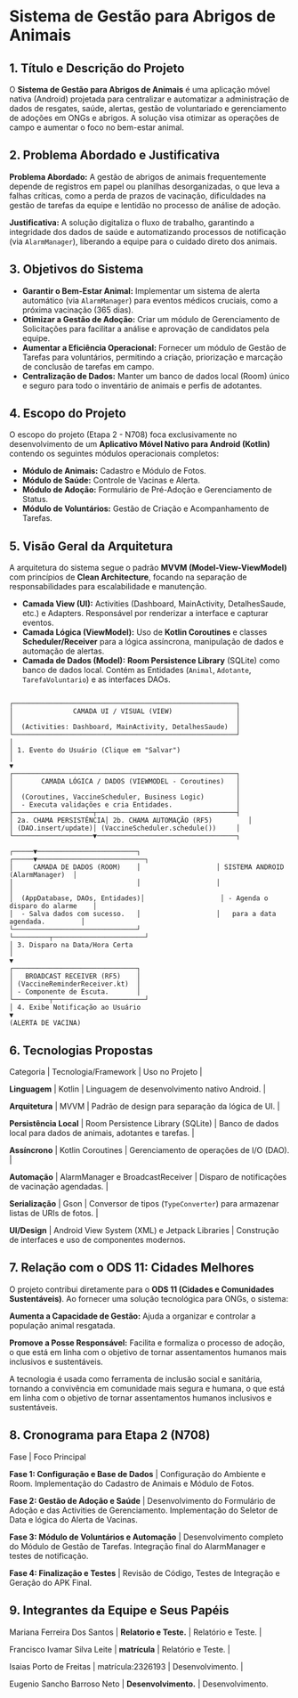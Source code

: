 # Sistema de Gestão para Abrigos de Animais

## 1. Título e Descrição do Projeto

O **Sistema de Gestão para Abrigos de Animais** é uma aplicação móvel nativa (Android) projetada para centralizar e automatizar a administração de dados de resgates, saúde, alertas, gestão de voluntariado e gerenciamento de adoções em ONGs e abrigos. A solução visa otimizar as operações de campo e aumentar o foco no bem-estar animal.

## 2. Problema Abordado e Justificativa

**Problema Abordado:** A gestão de abrigos de animais frequentemente depende de registros em papel ou planilhas desorganizadas, o que leva a falhas críticas, como a perda de prazos de vacinação, dificuldades na gestão de tarefas da equipe e lentidão no processo de análise de adoção.

**Justificativa:** A solução digitaliza o fluxo de trabalho, garantindo a integridade dos dados de saúde e automatizando processos de notificação (via `AlarmManager`), liberando a equipe para o cuidado direto dos animais.

## 3. Objetivos do Sistema

* **Garantir o Bem-Estar Animal:** Implementar um sistema de alerta automático (via `AlarmManager`) para eventos médicos cruciais, como a próxima vacinação (365 dias).
* **Otimizar a Gestão de Adoção:** Criar um módulo de Gerenciamento de Solicitações para facilitar a análise e aprovação de candidatos pela equipe.
* **Aumentar a Eficiência Operacional:** Fornecer um módulo de Gestão de Tarefas para voluntários, permitindo a criação, priorização e marcação de conclusão de tarefas em campo.
* **Centralização de Dados:** Manter um banco de dados local (Room) único e seguro para todo o inventário de animais e perfis de adotantes.

## 4. Escopo do Projeto

O escopo do projeto (Etapa 2 - N708) foca exclusivamente no desenvolvimento de um **Aplicativo Móvel Nativo para Android (Kotlin)** contendo os seguintes módulos operacionais completos:

* **Módulo de Animais:** Cadastro e Módulo de Fotos.
* **Módulo de Saúde:** Controle de Vacinas e Alerta.
* **Módulo de Adoção:** Formulário de Pré-Adoção e Gerenciamento de Status.
* **Módulo de Voluntários:** Gestão de Criação e Acompanhamento de Tarefas.

## 5. Visão Geral da Arquitetura

A arquitetura do sistema segue o padrão **MVVM (Model-View-ViewModel)** com princípios de **Clean Architecture**, focando na separação de responsabilidades para escalabilidade e manutenção.

* **Camada View (UI):** Activities (Dashboard, MainActivity, DetalhesSaude, etc.) e Adapters. Responsável por renderizar a interface e capturar eventos.
* **Camada Lógica (ViewModel):** Uso de **Kotlin Coroutines** e classes **Scheduler/Receiver** para a lógica assíncrona, manipulação de dados e automação de alertas.
* **Camada de Dados (Model):** **Room Persistence Library** (SQLite) como banco de dados local. Contém as Entidades (`Animal`, `Adotante`, `TarefaVoluntario`) e as interfaces DAOs.

```

┌────────────────────────────────────────────────────────┐
│               CAMADA UI / VISUAL (VIEW)                │
│                                                        │
│  (Activities: Dashboard, MainActivity, DetalhesSaude)  │
└────────────────────────────────────────────────────────┘
│
│ 1. Evento do Usuário (Clique em "Salvar")
│
▼
┌────────────────────────────────────────────────────────┐
│       CAMADA LÓGICA / DADOS (VIEWMODEL - Coroutines)   │
│                                                        │
│  (Coroutines, VaccineScheduler, Business Logic)        │
│  - Executa validações e cria Entidades.                │
├────────────────────┬───────────────────────────────────┤
│ 2a. CHAMA PERSISTÊNCIA│ 2b. CHAMA AUTOMAÇÃO (RF5)         │
│ (DAO.insert/update)│ (VaccineScheduler.schedule())     │
└────────────────────▼───────────────────────────────────┐

┌─────▼─────────────────────────┐                   ┌─────▼───────────────────────────┐
│     CAMADA DE DADOS (ROOM)    │                   │ SISTEMA ANDROID (AlarmManager)  │
│                               │                   │                                 │
│  (AppDatabase, DAOs, Entidades)│                   │ - Agenda o disparo do alarme    │
│  - Salva dados com sucesso.   │                   │   para a data agendada.         │
└───────────────────────────────┘                   └─────────┬───────────────────────┘
│ 3. Disparo na Data/Hora Certa
│
▼
┌───────────────────────────────┐
│   BROADCAST RECEIVER (RF5)    │
│ (VaccineReminderReceiver.kt)  │
│ - Componente de Escuta.       │
└─────────┬───────────────────────┘
│ 4. Exibe Notificação ao Usuário
▼
(ALERTA DE VACINA)

```

## 6. Tecnologias Propostas

Categoria | Tecnologia/Framework | Uso no Projeto |

**Linguagem** | Kotlin | Linguagem de desenvolvimento nativo Android. |

**Arquitetura** | MVVM | Padrão de design para separação da lógica de UI. |

**Persistência Local** | Room Persistence Library (SQLite) | Banco de dados local para dados de animais, adotantes e tarefas. |

**Assíncrono** | Kotlin Coroutines | Gerenciamento de operações de I/O (DAO). |

**Automação** | AlarmManager e BroadcastReceiver | Disparo de notificações de vacinação agendadas. |

**Serialização** | Gson | Conversor de tipos (`TypeConverter`) para armazenar listas de URIs de fotos. |

**UI/Design** | Android View System (XML) e Jetpack Libraries | Construção de interfaces e uso de componentes modernos.


## 7. Relação com o ODS 11: Cidades Melhores

O projeto contribui diretamente para o **ODS 11 (Cidades e Comunidades Sustentáveis)**. Ao fornecer uma solução tecnológica para ONGs, o sistema:

**Aumenta a Capacidade de Gestão:** Ajuda a organizar e controlar a população animal resgatada.

**Promove a Posse Responsável:** Facilita e formaliza o processo de adoção, o que está em linha com o objetivo de tornar assentamentos humanos mais inclusivos e sustentáveis.

A tecnologia é usada como ferramenta de inclusão social e sanitária, tornando a convivência em comunidade mais segura e humana, o que está em linha com o objetivo de tornar assentamentos humanos inclusivos e sustentáveis.

## 8. Cronograma para Etapa 2 (N708)

Fase | Foco Principal 

**Fase 1: Configuração e Base de Dados** | Configuração do Ambiente e Room. Implementação do Cadastro de Animais e Módulo de Fotos.

**Fase 2: Gestão de Adoção e Saúde** | Desenvolvimento do Formulário de Adoção e das Activities de Gerenciamento. Implementação do Seletor de Data e lógica do Alerta de Vacinas.

**Fase 3: Módulo de Voluntários e Automação** | Desenvolvimento completo do Módulo de Gestão de Tarefas. Integração final do AlarmManager e testes de notificação.

**Fase 4: Finalização e Testes** | Revisão de Código, Testes de Integração e Geração do APK Final. 

## 9. Integrantes da Equipe e Seus Papéis


Mariana Ferreira Dos Santos | **Relatorio e Teste.** | Relatório e Teste. |

Francisco Ivamar Silva Leite | **matrícula** | Relatório e Teste. |

Isaias Porto de Freitas | matrícula:2326193 | Desenvolvimento. |

Eugenio Sancho Barroso Neto | **Desenvolvimento.** | Desenvolvimento.
